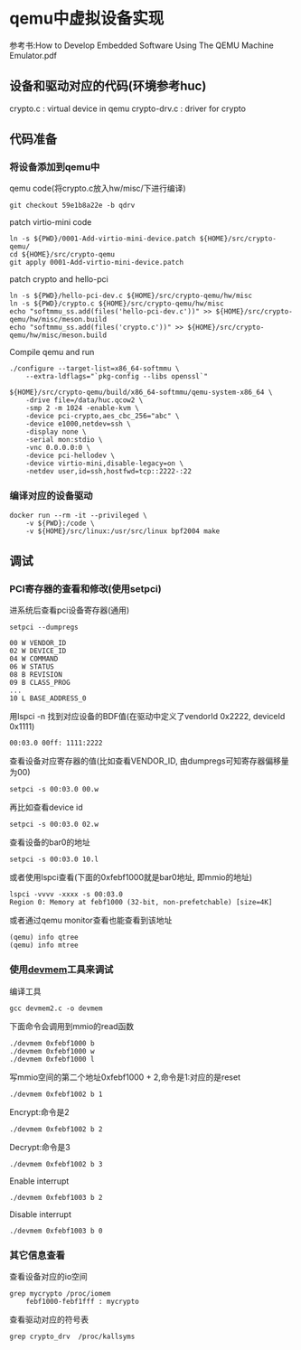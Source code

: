 # qemu中虚拟设备实现

参考书:How to Develop Embedded Software Using The QEMU Machine Emulator.pdf

## 设备和驱动对应的代码(环境参考huc)

crypto.c : virtual device in qemu
crypto-drv.c : driver for crypto

## 代码准备

### 将设备添加到qemu中

qemu code(将crypto.c放入hw/misc/下进行编译)

	git checkout 59e1b8a22e -b qdrv

patch virtio-mini code

	ln -s ${PWD}/0001-Add-virtio-mini-device.patch ${HOME}/src/crypto-qemu/
	cd ${HOME}/src/crypto-qemu
	git apply 0001-Add-virtio-mini-device.patch

patch crypto and hello-pci

	ln -s ${PWD}/hello-pci-dev.c ${HOME}/src/crypto-qemu/hw/misc
	ln -s ${PWD}/crypto.c ${HOME}/src/crypto-qemu/hw/misc
	echo "softmmu_ss.add(files('hello-pci-dev.c'))" >> ${HOME}/src/crypto-qemu/hw/misc/meson.build
	echo "softmmu_ss.add(files('crypto.c'))" >> ${HOME}/src/crypto-qemu/hw/misc/meson.build

Compile qemu and run

	./configure --target-list=x86_64-softmmu \
		--extra-ldflags="`pkg-config --libs openssl`"

	${HOME}/src/crypto-qemu/build/x86_64-softmmu/qemu-system-x86_64 \
		-drive file=/data/huc.qcow2 \
		-smp 2 -m 1024 -enable-kvm \
		-device pci-crypto,aes_cbc_256="abc" \
		-device e1000,netdev=ssh \
		-display none \
		-serial mon:stdio \
		-vnc 0.0.0.0:0 \
		-device pci-hellodev \
		-device virtio-mini,disable-legacy=on \
		-netdev user,id=ssh,hostfwd=tcp::2222-:22

### 编译对应的设备驱动

	docker run --rm -it --privileged \
		-v ${PWD}:/code \
		-v ${HOME}/src/linux:/usr/src/linux bpf2004 make

## 调试

### PCI寄存器的查看和修改(使用setpci)

进系统后查看pci设备寄存器(通用)

	setpci --dumpregs

	00 W VENDOR_ID
	02 W DEVICE_ID
	04 W COMMAND
	06 W STATUS
	08 B REVISION
	09 B CLASS_PROG
	...
	10 L BASE_ADDRESS_0

用lspci -n 找到对应设备的BDF值(在驱动中定义了vendorId 0x2222, deviceId 0x1111)

	00:03.0 00ff: 1111:2222

查看设备对应寄存器的值(比如查看VENDOR_ID, 由dumpregs可知寄存器偏移量为00)

	setpci -s 00:03.0 00.w

再比如查看device id

	setpci -s 00:03.0 02.w

查看设备的bar0的地址

	setpci -s 00:03.0 10.l

或者使用lspci查看(下面的0xfebf1000就是bar0地址, 即mmio的地址)

	lspci -vvvv -xxxx -s 00:03.0
	Region 0: Memory at febf1000 (32-bit, non-prefetchable) [size=4K]

或者通过qemu monitor查看也能查看到该地址

	(qemu) info qtree
	(qemu) info mtree

### 使用[devmem](https://github.com/VCTLabs/devmem2)工具来调试

编译工具

	gcc devmem2.c -o devmem

下面命令会调用到mmio的read函数

	./devmem 0xfebf1000 b
	./devmem 0xfebf1000 w
	./devmem 0xfebf1000 l

写mmio空间的第二个地址0xfebf1000 + 2,命令是1:对应的是reset

	./devmem 0xfebf1002 b 1

Encrypt:命令是2

	./devmem 0xfebf1002 b 2

Decrypt:命令是3

	./devmem 0xfebf1002 b 3

Enable interrupt

	./devmem 0xfebf1003 b 2

Disable interrupt

	./devmem 0xfebf1003 b 0

### 其它信息查看

查看设备对应的io空间

	grep mycrypto /proc/iomem
		febf1000-febf1fff : mycrypto

查看驱动对应的符号表

	grep crypto_drv  /proc/kallsyms
